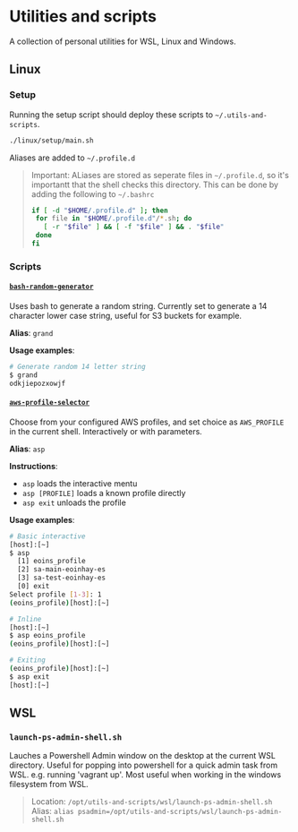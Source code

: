 # Utilities and scripts

A collection of personal utilities for WSL, Linux and Windows.

## Linux

### Setup

Running the setup script should deploy these scripts to `~/.utils-and-scripts`. 
```sh
./linux/setup/main.sh
```
Aliases are added to `~/.profile.d`
> Important: ALiases are stored as seperate files in `~/.profile.d`, so it's importantt that the shell checks this directory. This can be done by adding the following to `~/.bashrc`
> ```sh
> if [ -d "$HOME/.profile.d" ]; then
>  for file in "$HOME/.profile.d"/*.sh; do
>    [ -r "$file" ] && [ -f "$file" ] && . "$file"
>  done
> fi
> ```

### Scripts

#### [**`bash-random-generator`**](/linux/bash-random-generator/)
Uses bash to generate a random string. Currently set to generate a 14 character lower case string, useful for S3 buckets for example. 

**Alias**: `grand`

**Usage examples**:
```sh
# Generate random 14 letter string
$ grand
odkjiepozxowjf
```

#### [**`aws-profile-selector`**](/linux/aws-profile-selector/)
Choose from your configured AWS profiles, and set choice as `AWS_PROFILE` in the current shell. Interactively or with parameters.

**Alias**: `asp`

**Instructions**:  
 - `asp` loads the interactive mentu
 - `asp [PROFILE]` loads a known profile directly
 - `asp exit` unloads the profile

**Usage examples**:
```sh
# Basic interactive
[host]:[~]
$ asp
  [1] eoins_profile
  [2] sa-main-eoinhay-es
  [3] sa-test-eoinhay-es
  [0] exit
Select profile [1-3]: 1
(eoins_profile)[host]:[~]

# Inline
[host]:[~]
$ asp eoins_profile
(eoins_profile)[host]:[~]

# Exiting
(eoins_profile)[host]:[~]
$ asp exit
[host]:[~]
```


## WSL

### **`launch-ps-admin-shell.sh`**
Lauches a Powershell Admin window on the desktop at the current WSL directory. Useful for popping into powershell for a quick admin task from WSL. e.g. running 'vagrant up'. Most useful when working in the windows filesystem from WSL.

> Location: `/opt/utils-and-scripts/wsl/launch-ps-admin-shell.sh`  
> Alias: `alias psadmin=/opt/utils-and-scripts/wsl/launch-ps-admin-shell.sh`  
